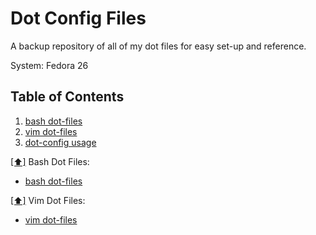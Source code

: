 Dot Config Files
================
A backup repository of all of my dot files for easy set-up and reference.

System: Fedora 26

## <a name='toc'>Table of Contents</a>
  1. [bash dot-files](#bashconfig)
  2. [vim dot-files](#vimconfig)
  3. [dot-config usage](#usage)

[[⬆]](#toc) <a name='bashconfig'>Bash Dot Files:</a>   
  * [bash dot-files](https://github.com/routingsparks/dot-files/tree/master/bash-configs)

[[⬆]](#toc) <a name='vimconfig'>Vim Dot Files:</a>
  * [vim dot-files](https://github.com/routingsparks/dot-files/blob/master/vim-configs/README.md)
